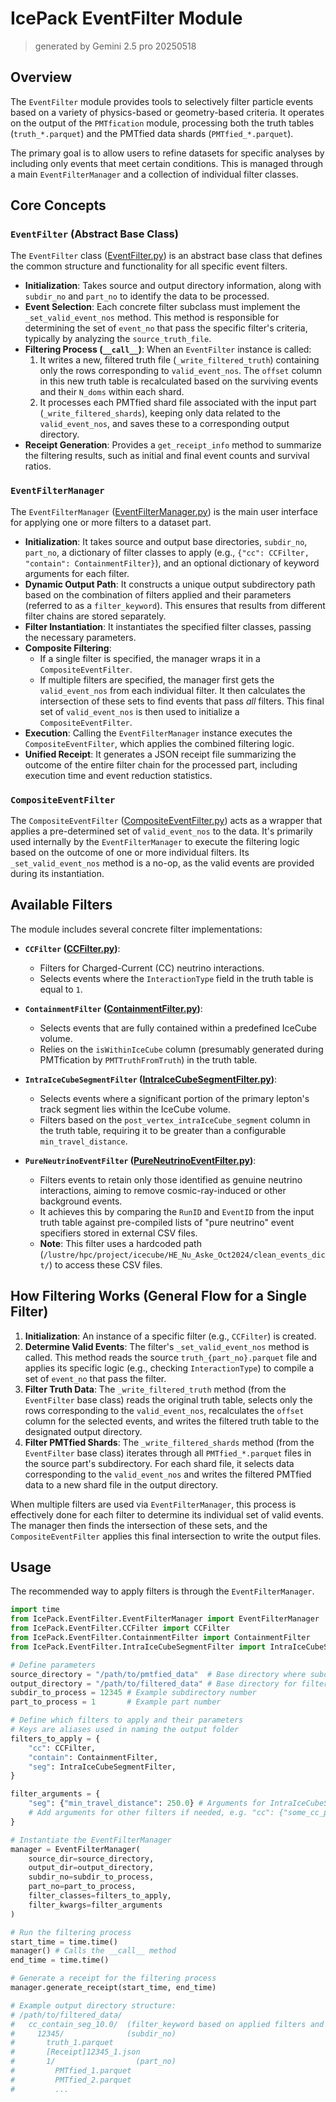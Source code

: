 # IcePack EventFilter Module
> generated by Gemini 2.5 pro 20250518

## Overview

The `EventFilter` module provides tools to selectively filter particle events based on a variety of physics-based or geometry-based criteria. It operates on the output of the `PMTfication` module, processing both the truth tables (`truth_*.parquet`) and the PMTfied data shards (`PMTfied_*.parquet`).

The primary goal is to allow users to refine datasets for specific analyses by including only events that meet certain conditions. This is managed through a main `EventFilterManager` and a collection of individual filter classes.

## Core Concepts

### `EventFilter` (Abstract Base Class)
The `EventFilter` class ([EventFilter.py](EventFilter.py)) is an abstract base class that defines the common structure and functionality for all specific event filters.
-   **Initialization**: Takes source and output directory information, along with `subdir_no` and `part_no` to identify the data to be processed.
-   **Event Selection**: Each concrete filter subclass must implement the `_set_valid_event_nos` method. This method is responsible for determining the set of `event_no` that pass the specific filter's criteria, typically by analyzing the `source_truth_file`.
-   **Filtering Process (`__call__`)**: When an `EventFilter` instance is called:
    1.  It writes a new, filtered truth file (`_write_filtered_truth`) containing only the rows corresponding to `valid_event_nos`. The `offset` column in this new truth table is recalculated based on the surviving events and their `N_doms` within each shard.
    2.  It processes each PMTfied shard file associated with the input part (`_write_filtered_shards`), keeping only data related to the `valid_event_nos`, and saves these to a corresponding output directory.
-   **Receipt Generation**: Provides a `get_receipt_info` method to summarize the filtering results, such as initial and final event counts and survival ratios.

### `EventFilterManager`
The `EventFilterManager` ([EventFilterManager.py](EventFilterManager.py)) is the main user interface for applying one or more filters to a dataset part.
-   **Initialization**: It takes source and output base directories, `subdir_no`, `part_no`, a dictionary of filter classes to apply (e.g., `{"cc": CCFilter, "contain": ContainmentFilter}`), and an optional dictionary of keyword arguments for each filter.
-   **Dynamic Output Path**: It constructs a unique output subdirectory path based on the combination of filters applied and their parameters (referred to as a `filter_keyword`). This ensures that results from different filter chains are stored separately.
-   **Filter Instantiation**: It instantiates the specified filter classes, passing the necessary parameters.
-   **Composite Filtering**:
    -   If a single filter is specified, the manager wraps it in a `CompositeEventFilter`.
    -   If multiple filters are specified, the manager first gets the `valid_event_nos` from each individual filter. It then calculates the intersection of these sets to find events that pass *all* filters. This final set of `valid_event_nos` is then used to initialize a `CompositeEventFilter`.
-   **Execution**: Calling the `EventFilterManager` instance executes the `CompositeEventFilter`, which applies the combined filtering logic.
-   **Unified Receipt**: It generates a JSON receipt file summarizing the outcome of the entire filter chain for the processed part, including execution time and event reduction statistics.

### `CompositeEventFilter`
The `CompositeEventFilter` ([CompositeEventFilter.py](CompositeEventFilter.py)) acts as a wrapper that applies a pre-determined set of `valid_event_nos` to the data. It's primarily used internally by the `EventFilterManager` to execute the filtering logic based on the outcome of one or more individual filters. Its `_set_valid_event_nos` method is a no-op, as the valid events are provided during its instantiation.

## Available Filters

The module includes several concrete filter implementations:

* **`CCFilter` ([CCFilter.py](CCFilter.py))**:
    * Filters for Charged-Current (CC) neutrino interactions.
    * Selects events where the `InteractionType` field in the truth table is equal to `1`.

* **`ContainmentFilter` ([ContainmentFilter.py](ContainmentFilter.py))**:
    * Selects events that are fully contained within a predefined IceCube volume.
    * Relies on the `isWithinIceCube` column (presumably generated during PMTfication by `PMTTruthFromTruth`) in the truth table.

* **`IntraIceCubeSegmentFilter` ([IntraIceCubeSegmentFilter.py](IntraIceCubeSegmentFilter.py))**:
    * Selects events where a significant portion of the primary lepton's track segment lies within the IceCube volume.
    * Filters based on the `post_vertex_intraIceCube_segment` column in the truth table, requiring it to be greater than a configurable `min_travel_distance`.

* **`PureNeutrinoEventFilter` ([PureNeutrinoEventFilter.py](PureNeutrinoEventFilter.py))**:
    * Filters events to retain only those identified as genuine neutrino interactions, aiming to remove cosmic-ray-induced or other background events.
    * It achieves this by comparing the `RunID` and `EventID` from the input truth table against pre-compiled lists of "pure neutrino" event specifiers stored in external CSV files.
    * **Note**: This filter uses a hardcoded path (`/lustre/hpc/project/icecube/HE_Nu_Aske_Oct2024/clean_events_dict/`) to access these CSV files.

## How Filtering Works (General Flow for a Single Filter)

1.  **Initialization**: An instance of a specific filter (e.g., `CCFilter`) is created.
2.  **Determine Valid Events**: The filter's `_set_valid_event_nos` method is called. This method reads the source `truth_{part_no}.parquet` file and applies its specific logic (e.g., checking `InteractionType`) to compile a set of `event_no` that pass the filter.
3.  **Filter Truth Data**: The `_write_filtered_truth` method (from the `EventFilter` base class) reads the original truth table, selects only the rows corresponding to the `valid_event_nos`, recalculates the `offset` column for the selected events, and writes the filtered truth table to the designated output directory.
4.  **Filter PMTfied Shards**: The `_write_filtered_shards` method (from the `EventFilter` base class) iterates through all `PMTfied_*.parquet` files in the source part's subdirectory. For each shard file, it selects data corresponding to the `valid_event_nos` and writes the filtered PMTfied data to a new shard file in the output directory.

When multiple filters are used via `EventFilterManager`, this process is effectively done for each filter to determine its individual set of valid events. The manager then finds the intersection of these sets, and the `CompositeEventFilter` applies this final intersection to write the output files.

## Usage

The recommended way to apply filters is through the `EventFilterManager`.

```python
import time
from IcePack.EventFilter.EventFilterManager import EventFilterManager
from IcePack.EventFilter.CCFilter import CCFilter
from IcePack.EventFilter.ContainmentFilter import ContainmentFilter
from IcePack.EventFilter.IntraIceCubeSegmentFilter import IntraIceCubeSegmentFilter

# Define parameters
source_directory = "/path/to/pmtfied_data"  # Base directory where subdir_no folders reside
output_directory = "/path/to/filtered_data" # Base directory for filtered output
subdir_to_process = 12345 # Example subdirectory number
part_to_process = 1       # Example part number

# Define which filters to apply and their parameters
# Keys are aliases used in naming the output folder
filters_to_apply = {
    "cc": CCFilter,
    "contain": ContainmentFilter,
    "seg": IntraIceCubeSegmentFilter,
}

filter_arguments = {
    "seg": {"min_travel_distance": 250.0} # Arguments for IntraIceCubeSegmentFilter
    # Add arguments for other filters if needed, e.g. "cc": {"some_cc_param": True}
}

# Instantiate the EventFilterManager
manager = EventFilterManager(
    source_dir=source_directory,
    output_dir=output_directory,
    subdir_no=subdir_to_process,
    part_no=part_to_process,
    filter_classes=filters_to_apply,
    filter_kwargs=filter_arguments
)

# Run the filtering process
start_time = time.time()
manager() # Calls the __call__ method
end_time = time.time()

# Generate a receipt for the filtering process
manager.generate_receipt(start_time, end_time)

# Example output directory structure:
# /path/to/filtered_data/
#   cc_contain_seg_10.0/  (filter_keyword based on applied filters and params)
#     12345/              (subdir_no)
#       truth_1.parquet
#       [Receipt]12345_1.json
#       1/                  (part_no)
#         PMTfied_1.parquet
#         PMTfied_2.parquet
#         ...
```